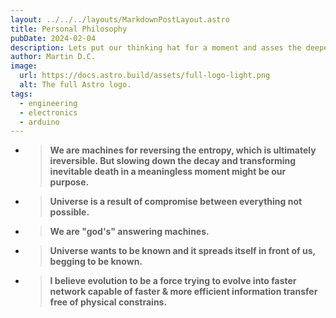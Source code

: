 ```yaml
---
layout: ../../../layouts/MarkdownPostLayout.astro
title: Personal Philosophy
pubDate: 2024-02-04
description: Lets put our thinking hat for a moment and asses the deepest points.
author: Martin D.C.
image:
  url: https://docs.astro.build/assets/full-logo-light.png
  alt: The full Astro logo.
tags:
  - engineering
  - electronics
  - arduino
---
```

- > **We are machines for reversing the entropy, which is ultimately ireversible. But slowing down the decay and transforming inevitable death in a meaningless moment might be our purpose.**


- > **Universe is a result of compromise between everything not possible.**

- > **We are "god's" answering machines.**

- > **Universe wants to be known and it spreads itself in front of us, begging to be known.**
- > **I believe evolution to be a force  trying to evolve into faster network capable of faster & more efficient information transfer free of physical constrains.**

